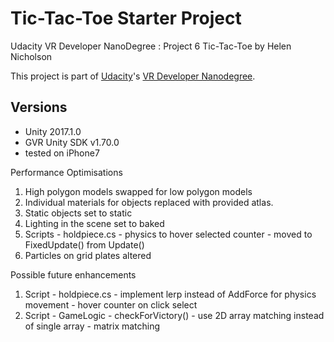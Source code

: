 # Tic-Tac-Toe Starter Project
Udacity VR Developer NanoDegree : Project 6 Tic-Tac-Toe by Helen Nicholson

This project is part of [Udacity](https://www.udacity.com "Udacity - Be in demand")'s [VR Developer Nanodegree](https://www.udacity.com/course/vr-developer-nanodegree--nd017).

## Versions
- Unity 2017.1.0
- GVR Unity SDK v1.70.0
- tested on iPhone7

Performance Optimisations
1. High polygon models swapped for low polygon models
2. Individual materials for objects replaced with provided atlas.
3. Static objects set to static
4. Lighting in the scene set to baked
5. Scripts - holdpiece.cs - physics to hover selected counter - moved to FixedUpdate() from Update()
6. Particles on grid plates altered

Possible future enhancements
1. Script - holdpiece.cs - implement lerp instead of AddForce for physics movement - hover counter on click select
2. Script - GameLogic - checkForVictory() - use 2D array matching instead of single array - matrix matching


